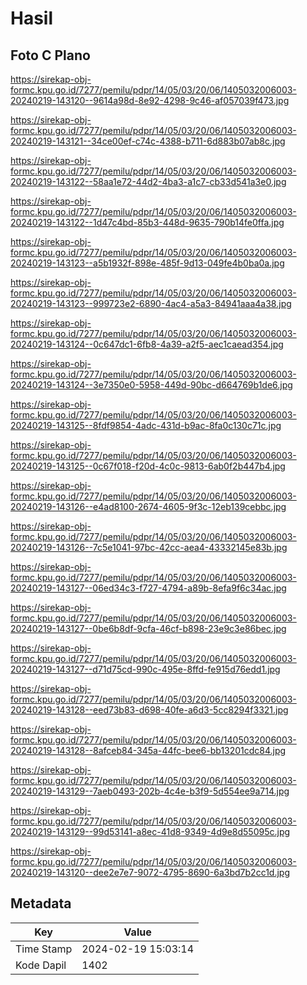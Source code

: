 # Hasil

## Foto C Plano

https://sirekap-obj-formc.kpu.go.id/7277/pemilu/pdpr/14/05/03/20/06/1405032006003-20240219-143120--9614a98d-8e92-4298-9c46-af057039f473.jpg

https://sirekap-obj-formc.kpu.go.id/7277/pemilu/pdpr/14/05/03/20/06/1405032006003-20240219-143121--34ce00ef-c74c-4388-b711-6d883b07ab8c.jpg

https://sirekap-obj-formc.kpu.go.id/7277/pemilu/pdpr/14/05/03/20/06/1405032006003-20240219-143122--58aa1e72-44d2-4ba3-a1c7-cb33d541a3e0.jpg

https://sirekap-obj-formc.kpu.go.id/7277/pemilu/pdpr/14/05/03/20/06/1405032006003-20240219-143122--1d47c4bd-85b3-448d-9635-790b14fe0ffa.jpg

https://sirekap-obj-formc.kpu.go.id/7277/pemilu/pdpr/14/05/03/20/06/1405032006003-20240219-143123--a5b1932f-898e-485f-9d13-049fe4b0ba0a.jpg

https://sirekap-obj-formc.kpu.go.id/7277/pemilu/pdpr/14/05/03/20/06/1405032006003-20240219-143123--999723e2-6890-4ac4-a5a3-84941aaa4a38.jpg

https://sirekap-obj-formc.kpu.go.id/7277/pemilu/pdpr/14/05/03/20/06/1405032006003-20240219-143124--0c647dc1-6fb8-4a39-a2f5-aec1caead354.jpg

https://sirekap-obj-formc.kpu.go.id/7277/pemilu/pdpr/14/05/03/20/06/1405032006003-20240219-143124--3e7350e0-5958-449d-90bc-d664769b1de6.jpg

https://sirekap-obj-formc.kpu.go.id/7277/pemilu/pdpr/14/05/03/20/06/1405032006003-20240219-143125--8fdf9854-4adc-431d-b9ac-8fa0c130c71c.jpg

https://sirekap-obj-formc.kpu.go.id/7277/pemilu/pdpr/14/05/03/20/06/1405032006003-20240219-143125--0c67f018-f20d-4c0c-9813-6ab0f2b447b4.jpg

https://sirekap-obj-formc.kpu.go.id/7277/pemilu/pdpr/14/05/03/20/06/1405032006003-20240219-143126--e4ad8100-2674-4605-9f3c-12eb139cebbc.jpg

https://sirekap-obj-formc.kpu.go.id/7277/pemilu/pdpr/14/05/03/20/06/1405032006003-20240219-143126--7c5e1041-97bc-42cc-aea4-43332145e83b.jpg

https://sirekap-obj-formc.kpu.go.id/7277/pemilu/pdpr/14/05/03/20/06/1405032006003-20240219-143127--06ed34c3-f727-4794-a89b-8efa9f6c34ac.jpg

https://sirekap-obj-formc.kpu.go.id/7277/pemilu/pdpr/14/05/03/20/06/1405032006003-20240219-143127--0be6b8df-9cfa-46cf-b898-23e9c3e86bec.jpg

https://sirekap-obj-formc.kpu.go.id/7277/pemilu/pdpr/14/05/03/20/06/1405032006003-20240219-143127--d71d75cd-990c-495e-8ffd-fe915d76edd1.jpg

https://sirekap-obj-formc.kpu.go.id/7277/pemilu/pdpr/14/05/03/20/06/1405032006003-20240219-143128--eed73b83-d698-40fe-a6d3-5cc8294f3321.jpg

https://sirekap-obj-formc.kpu.go.id/7277/pemilu/pdpr/14/05/03/20/06/1405032006003-20240219-143128--8afceb84-345a-44fc-bee6-bb13201cdc84.jpg

https://sirekap-obj-formc.kpu.go.id/7277/pemilu/pdpr/14/05/03/20/06/1405032006003-20240219-143129--7aeb0493-202b-4c4e-b3f9-5d554ee9a714.jpg

https://sirekap-obj-formc.kpu.go.id/7277/pemilu/pdpr/14/05/03/20/06/1405032006003-20240219-143129--99d53141-a8ec-41d8-9349-4d9e8d55095c.jpg

https://sirekap-obj-formc.kpu.go.id/7277/pemilu/pdpr/14/05/03/20/06/1405032006003-20240219-143120--dee2e7e7-9072-4795-8690-6a3bd7b2cc1d.jpg


## Metadata

| Key        | Value               |
| ---------- | ------------------- |
| Time Stamp | 2024-02-19 15:03:14 |
| Kode Dapil | 1402                |



